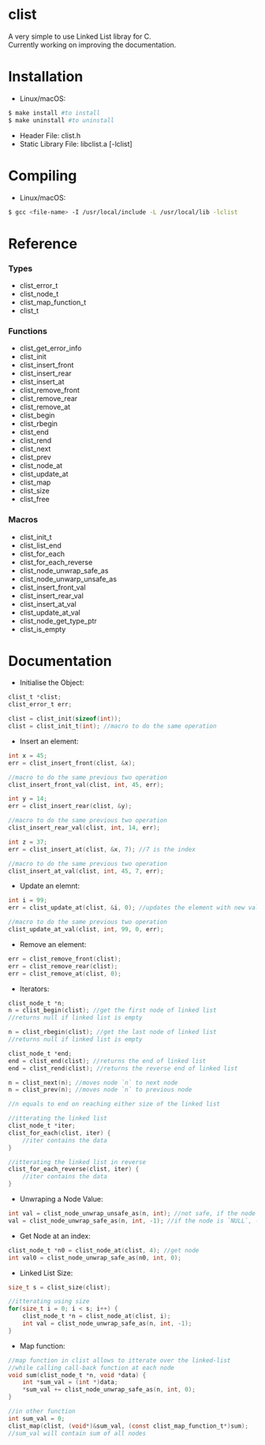 # clist
A very simple to use Linked List libray for C. </br>
Currently working on improving the documentation.

# Installation
+ Linux/macOS:
```bash
$ make install #to install
$ make uninstall #to uninstall
```
+ Header File: clist.h
+ Static Library File: libclist.a [-lclist]

# Compiling
+ Linux/macOS:
```bash
$ gcc <file-name> -I /usr/local/include -L /usr/local/lib -lclist
```

# Reference
### Types
+ clist_error_t
+ clist_node_t
+ clist_map_function_t
+ clist_t

### Functions
+ clist_get_error_info
+ clist_init
+ clist_insert_front
+ clist_insert_rear
+ clist_insert_at
+ clist_remove_front
+ clist_remove_rear
+ clist_remove_at
+ clist_begin
+ clist_rbegin
+ clist_end
+ clist_rend
+ clist_next
+ clist_prev
+ clist_node_at
+ clist_update_at
+ clist_map
+ clist_size
+ clist_free

### Macros
+ clist_init_t
+ clist_list_end
+ clist_for_each
+ clist_for_each_reverse
+ clist_node_unwrap_safe_as
+ clist_node_unwarp_unsafe_as
+ clist_insert_front_val
+ clist_insert_rear_val
+ clist_insert_at_val
+ clist_update_at_val
+ clist_node_get_type_ptr
+ clist_is_empty


# Documentation
+ Initialise the Object:
```c
clist_t *clist;
clist_error_t err;

clist = clist_init(sizeof(int));
clist = clist_init_t(int); //macro to do the same operation
```

+ Insert an element:

```c
int x = 45;
err = clist_insert_front(clist, &x);

//macro to do the same previous two operation
clist_insert_front_val(clist, int, 45, err);

int y = 14;
err = clist_insert_rear(clist, &y);

//macro to do the same previous two operation
clist_insert_rear_val(clist, int, 14, err);

int z = 37;
err = clist_insert_at(clist, &x, 7); //7 is the index

//macro to do the same previous two operation
clist_insert_at_val(clist, int, 45, 7, err);
```

+ Update an elemnt:
```c
int i = 99;
err = clist_update_at(clist, &i, 0); //updates the element with new value at 0th index

//macro to do the same previous two operation
clist_update_at_val(clist, int, 99, 0, err);
```

+ Remove an element:
```c
err = clist_remove_front(clist);
err = clist_remove_rear(clist);
err = clist_remove_at(clist, 0);
```

+ Iterators:
```c
clist_node_t *n;
n = clist_begin(clist); //get the first node of linked list
//returns null if linked list is empty

n = clist_rbegin(clist); //get the last node of linked list
//returns null if linked list is empty

clist_node_t *end;
end = clist_end(clist); //returns the end of linked list
end = clist_rend(clist); //returns the reverse end of linked list

n = clist_next(n); //moves node `n` to next node
n = clist_prev(n); //moves node `n` to previous node

//n equals to end on reaching either size of the linked list

//itterating the linked list
clist_node_t *iter;
clist_for_each(clist, iter) {
    //iter contains the data
}

//itterating the linked list in reverse
clist_for_each_reverse(clist, iter) {
    //iter contains the data
}
```

+ Unwraping a Node Value:
```c
int val = clist_node_unwrap_unsafe_as(n, int); //not safe, if the node is `NULL` then it will cause an segfault
val = clist_node_unwrap_safe_as(n, int, -1); //if the node is `NULL`, -1 will be assigned in val else the node value
```

+ Get Node at an index:
```c
clist_node_t *n0 = clist_node_at(clist, 4); //get node
int val0 = clist_node_unwrap_safe_as(n0, int, 0);
```

+ Linked List Size:
```c
size_t s = clist_size(clist);

//itterating using size
for(size_t i = 0; i < s; i++) {
    clist_node_t *n = clist_node_at(clist, i);
    int val = clist_node_unwrap_safe_as(n, int, -1);
}
```

+ Map function:
```c
//map function in clist allows to itterate over the linked-list
//while calling call-back function at each node
void sum(clist_node_t *n, void *data) {
    int *sum_val = (int *)data;
    *sum_val += clist_node_unwrap_safe_as(n, int, 0);
}

//in other function
int sum_val = 0;
clist_map(clist, (void*)&sum_val, (const clist_map_function_t*)sum);
//sum_val will contain sum of all nodes
```
